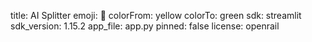 title: AI Splitter
emoji: 🏢
colorFrom: yellow
colorTo: green
sdk: streamlit
sdk_version: 1.15.2
app_file: app.py
pinned: false
license: openrail
